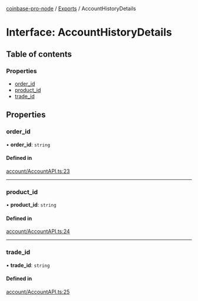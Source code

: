 [coinbase-pro-node](../README.md) / [Exports](../modules.md) / AccountHistoryDetails

# Interface: AccountHistoryDetails

## Table of contents

### Properties

- [order\_id](AccountHistoryDetails.md#order_id)
- [product\_id](AccountHistoryDetails.md#product_id)
- [trade\_id](AccountHistoryDetails.md#trade_id)

## Properties

### order\_id

• **order\_id**: `string`

#### Defined in

[account/AccountAPI.ts:23](https://github.com/bennycode/coinbase-pro-node/blob/9734468/src/account/AccountAPI.ts#L23)

___

### product\_id

• **product\_id**: `string`

#### Defined in

[account/AccountAPI.ts:24](https://github.com/bennycode/coinbase-pro-node/blob/9734468/src/account/AccountAPI.ts#L24)

___

### trade\_id

• **trade\_id**: `string`

#### Defined in

[account/AccountAPI.ts:25](https://github.com/bennycode/coinbase-pro-node/blob/9734468/src/account/AccountAPI.ts#L25)
